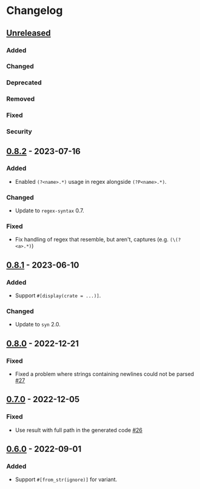 # Changelog

## [Unreleased]

### Added

### Changed

### Deprecated

### Removed

### Fixed

### Security

## [0.8.2] - 2023-07-16

### Added

- Enabled `(?<name>.*)` usage in regex alongside `(?P<name>.*)`.

### Changed

- Update to `regex-syntax` 0.7.

### Fixed

- Fix handling of regex that resemble, but aren't, captures (e.g. `(\(?<a>.*)`)

## [0.8.1] - 2023-06-10

### Added

- Support `#[display(crate = ...)]`.

### Changed

- Update to `syn` 2.0.

## [0.8.0] - 2022-12-21

### Fixed

- Fixed a problem where strings containing newlines could not be parsed [#27](https://github.com/frozenlib/parse-display/issues/27)

## [0.7.0] - 2022-12-05

### Fixed

- Use result with full path in the generated code [#26](https://github.com/frozenlib/parse-display/pull/26)

## [0.6.0] - 2022-09-01

### Added

- Support `#[from_str(ignore)]` for variant.

[unreleased]: https://github.com/frozenlib/parse-display/compare/v0.8.2...HEAD
[0.8.2]: https://github.com/frozenlib/parse-display/compare/v0.8.1...v0.8.2
[0.8.1]: https://github.com/frozenlib/parse-display/compare/v0.8.0...v0.8.1
[0.8.0]: https://github.com/frozenlib/parse-display/compare/v0.7.0...v0.8.0
[0.7.0]: https://github.com/frozenlib/parse-display/compare/v0.6.0...v0.7.0
[0.6.0]: https://github.com/frozenlib/parse-display/compare/v0.5.5...v0.6.0
